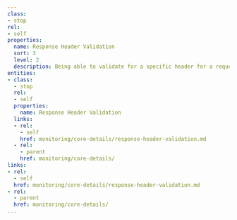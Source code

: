 ```yaml
---
class:
- stop
rel:
- self
properties:
  name: Response Header Validation
  sort: 3
  level: 2
  description: Being able to validate for a specific header for a request.
entities:
- class:
  - stop
  rel:
  - self
  properties:
    name: Response Header Validation
  links:
  - rel:
    - self
    href: monitoring/core-details/response-header-validation.md
  - rel:
    - parent
    href: monitoring/core-details/
links:
- rel:
  - self
  href: monitoring/core-details/response-header-validation.md
- rel:
  - parent
  href: monitoring/core-details/
...
```

